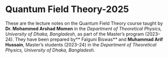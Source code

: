 # Quantum Field Theory-2025
These are the lecture notes on the Quantum Field Theory course taught by **Dr. Mohammed Arshad Momen** in the _Department of Theoretical Physics, University of Dhaka, Bangladesh_, as part of the Master’s program (2023–24). They have been prepared by** Falguni Biswas** and **Muhammad Arif Hussain**, Master’s students (2023–24) in the _Department of Theoretical Physics, University of Dhaka, Bangladesh_.

